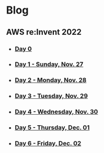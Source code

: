 # Blog

## AWS re:Invent 2022

- ### [Day 0](./posts/2022-11-26-AWS.md)
- ### [Day 1 - Sunday, Nov. 27](./posts/2022-11-27-AWS.md)
- ### [Day 2 - Monday, Nov. 28](./posts/2022-11-28-AWS.md)
- ### [Day 3 - Tuesday, Nov. 29](./posts/2022-11-29-AWS.md)
- ### [Day 4 - Wednesday, Nov. 30](./posts/2022-11-30-AWS.md)
- ### [Day 5 - Thursday, Dec. 01](./posts/2022-12-01-AWS.md)
- ### [Day 6 - Friday, Dec. 02](./posts/2022-12-02-AWS.md)

